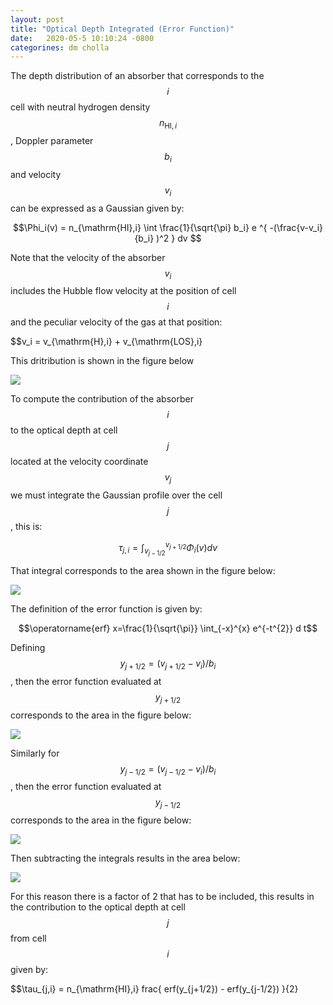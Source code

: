 ```yaml
---
layout: post
title: "Optical Depth Integrated (Error Function)"
date:   2020-05-5 10:10:24 -0800
categorines: dm cholla
---
```


The depth distribution of an absorber that corresponds to the $$i$$ cell with neutral hydrogen density $$n_{\mathrm{HI},i}$$, Doppler parameter $$b_i$$ and velocity $$v_i$$ can be expressed as a Gaussian given by:

$$\Phi_i(v) = n_{\mathrm{HI},i} \int \frac{1}{\sqrt{\pi} b_i} e ^{ -(\frac{v-v_i}{b_i} )^2 }   dv $$


Note that the velocity of the absorber $$v_i$$ includes the Hubble flow velocity at the position of cell $$i$$ and the peculiar velocity of the gas at that position:

$$v_i = v_{\mathrm{H},i} + v_{\mathrm{LOS},i}

This dritribution is shown in the figure below

<img src="{{ site.url }}assets/images/gaussian_0.png">



To compute the contribution of the absorber $$i$$ to the optical depth at cell $$j$$ located at the velocity coordinate $$v_j$$ we must integrate the Gaussian profile over the cell $$j$$, this is:


$$\tau_{j,i} = \int_{v_{j-1/2}}^{v_{j+1/2}} \Phi_i(v)  dv $$

That integral corresponds to the area shown in the  figure below:

<img src="{{ site.url }}assets/images/gaussian_1.png">


The definition of the error function is given by:

$$\operatorname{erf} x=\frac{1}{\sqrt{\pi}} \int_{-x}^{x} e^{-t^{2}} d t$$


Defining $$y_{j+1/2} = ( v_{j+1/2} - v_i )/b_i$$,    then the error function evaluated at $$y_{j+1/2}$$ corresponds to the area in the figure below:


<img src="{{ site.url }}assets/images/gaussian_2.png">



Similarly for $$y_{j-1/2} = ( v_{j-1/2} - v_i )/b_i$$,    then the error function evaluated at $$y_{j-1/2}$$ corresponds to the area in the figure below:


<img src="{{ site.url }}assets/images/gaussian_3.png">


Then subtracting the integrals results in the area below:


<img src="{{ site.url }}assets/images/gaussian_4.png">



For this reason there is a factor of 2 that has to be included, this results in the contribution to the optical depth at cell $$j$$ from cell $$i$$ given by:


$$\tau_{j,i} = n_{\mathrm{HI},i} frac{ erf(y_{j+1/2})  - erf(y_{j-1/2}) }{2}

